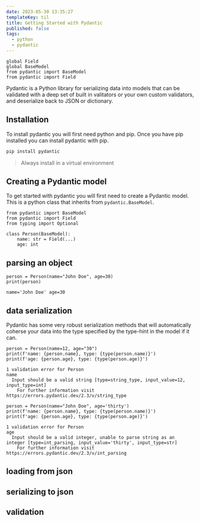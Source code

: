 ```yaml
---
date: 2023-05-30 13:35:27
templateKey: til
title: Getting Started with Pydantic
published: false
tags:
  - python
  - pydantic
---
```


```{.python .darkmark}
global Field
global BaseModel
from pydantic import BaseModel
from pydantic import Field
```

Pydantic is a Python library for serializing data into models that can be
validated with a deep set of built in valitators or your own custom validators,
and deserialize back to JSON or dictionary.

## Installation

To install pydantic you will first need python and pip. Once you have pip
installed you can install pydantic with pip.

```bash
pip install pydantic
```

> Always install in a virtual environment

## Creating a Pydantic model

To get started with pydantic you will first need to create a Pydantic model.
This is a python class that inherits from `pydantic.BaseModel`.

```{.python .darkmark}
from pydantic import BaseModel
from pydantic import Field
from typing import Optional

class Person(BaseModel):
    name: str = Field(...)
    age: int
```

## parsing an object

```{.python .darkmark}
person = Person(name="John Doe", age=30)
print(person)
```
``` {.console .darkmark_output}
name='John Doe' age=30

```


## data serialization

Pydantic has some very robust serialization methods that will automatically
coherse your data into the type specified by the type-hint in the model if it can.

```{.python .darkmark}
person = Person(name=12, age="30")
print(f'name: {person.name}, type: {type(person.name)}')
print(f'age: {person.age}, type: {type(person.age)}')
```
``` {.console .darkmark_output}
1 validation error for Person
name
  Input should be a valid string [type=string_type, input_value=12, input_type=int]
    For further information visit https://errors.pydantic.dev/2.3/v/string_type
```


```{.python .darkmark}
person = Person(name="John Doe", age='thirty')
print(f'name: {person.name}, type: {type(person.name)}')
print(f'age: {person.age}, type: {type(person.age)}')
```
``` {.console .darkmark_output}
1 validation error for Person
age
  Input should be a valid integer, unable to parse string as an integer [type=int_parsing, input_value='thirty', input_type=str]
    For further information visit https://errors.pydantic.dev/2.3/v/int_parsing
```


## loading from json

## serializing to json

## validation
